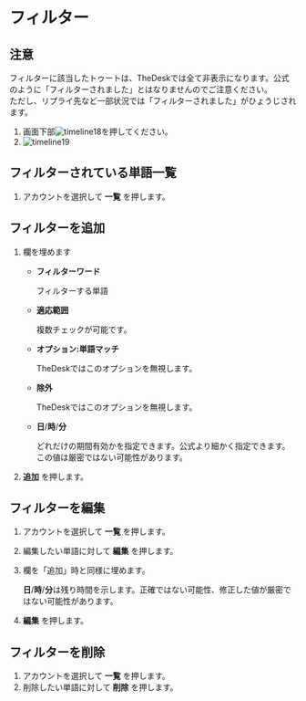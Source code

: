 # フィルター

## 注意
フィルターに該当したトゥートは、TheDeskでは全て非表示になります。公式のように「フィルターされました」とはなりませんのでご注意ください。  
ただし、リプライ先など一部状況では「フィルターされました」がひょうじされます。

1. 画面下部![timeline18](https://dl.thedesk.top/media/timeline18.PNG)を押してください。
2. ![timeline19](https://dl.thedesk.top/media/timeline19.PNG)

## フィルターされている単語一覧

1. アカウントを選択して **一覧** を押します。

## フィルターを追加

1. 欄を埋めます
   * **フィルターワード**  

     フィルターする単語

   * **適応範囲**  

     複数チェックが可能です。

   * **オプション:単語マッチ**  

     TheDeskではこのオプションを無視します。

   * **除外**  

     TheDeskではこのオプションを無視します。

   * **日**/**時**/**分**  

     どれだけの期間有効かを指定できます。公式より細かく指定できます。この値は厳密ではない可能性があります。
2. **追加** を押します。

## フィルターを編集

1. アカウントを選択して **一覧** を押します。
2. 編集したい単語に対して **編集** を押します。
3. 欄を「追加」時と同様に埋めます。  

   **日**/**時**/**分**は残り時間を示します。正確ではない可能性、修正した値が厳密ではない可能性があります。

4. **編集** を押します。

## フィルターを削除

1. アカウントを選択して **一覧** を押します。
2. 削除したい単語に対して **削除** を押します。

